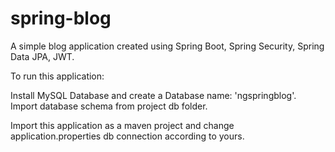 # spring-blog
A simple blog application created using Spring Boot, Spring Security, Spring Data JPA, JWT.


To run this application:

Install MySQL Database and create a Database name: 'ngspringblog'.
Import database schema from project db folder.

Import this application as a maven project and change application.properties db connection according to yours.